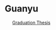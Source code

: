 # Guanyu
<ul>
  <a href="https://github.com/GuanyuLee/Thesis/blob/master/blowups.pdf">Graduation Thesis</a>
</ul>
